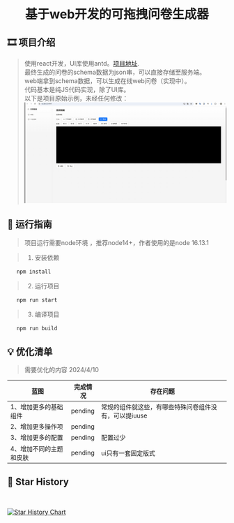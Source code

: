 # <p align="center">基于web开发的可拖拽问卷生成器</p>

[//]: # (https://github.com/ikatyang/emoji-cheat-sheet 表情仓库)



## 🎞️ 项目介绍

> 使用react开发，UI库使用antd。[项目地址](https://github.com/liumengniu/audio-editor). \
> 最终生成的问卷的schema数据为json串，可以直接存储至服务端。 \
> web端拿到schema数据，可以生成在线web问卷（实现中）。 \
> 代码基本是纯JS代码实现，除了UI库。 \
> 以下是项目原始示例，未经任何修改：
> ![image](./demo.gif)


## 🎨 运行指南

> 项目运行需要node环境 ，推荐node14+，作者使用的是node 16.13.1

> 1. 安装依赖

```bash
   npm install
```

> 2. 运行项目

```bash
   npm run start
```

> 3. 编译项目

```bash
   npm run build
```

## 💡 优化清单
> 需要优化的内容 2024/4/10
>
| 蓝图                       | 完成情况       | 存在问题        |
|--------------------------|------------|-------------|
| 1、增加更多的基础组件        | pending    | 常规的组件就这些，有哪些特殊问卷组件没有，可以提iuuse  |
| 2、增加更多操作项           | pending   |             |
| 3、增加更多的配置           | pending | 配置过少 |
| 4、增加不同的主题和皮肤      | pending | ui只有一套固定版式 |

## 🌟 Star History
<br>

[![Star History Chart](https://api.star-history.com/svg?repos=liumengniu/questionnaire-generator&type=Timeline)](https://star-history.com/#liumengniu/questionnaire-generator&Timeline)



